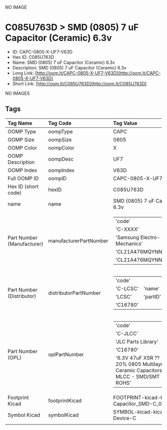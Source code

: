 


  
NO IMAGE  
# C085U763D > SMD (0805) 7 uF Capacitor (Ceramic) 6.3v

- ID: CAPC-0805-X-UF7-V63D
- Hex ID: C085U763D
- Name: SMD (0805) 7 uF Capacitor (Ceramic) 6.3v
- Description: SMD (0805) 7 uF Capacitor (Ceramic) 6.3v
- Long Link: [http://oom.lt/CAPC-0805-X-UF7-V63D](http://oom.lt/CAPC-0805-X-UF7-V63D)
- Short Link: [http://oom.lt/C085U763D](http://oom.lt/C085U763D)
  
NO IMAGES  
## Tags
  

|Tag Name|Tag Code|Tag Value|
| :--- | :--- | :--- |
|OOMP Type|oompType|CAPC|
|OOMP Size|oompSize|0805|
|OOMP Color|oompColor|X|
|OOMP Description|oompDesc|UF7|
|OOMP Index|oompIndex|V63D|
|Full OOMP ID|oompID|CAPC-0805-X-UF7-V63D|
|Hex ID (short code)|hexID|C085U763D|
|name|name|SMD (0805) 7 uF Capacitor (Ceramic) 6.3v|
|Part Number (Manufacturer)|manufacturerPartNumber|<table><tr><td>'code'</td></tr><tr><td> 'C-XXXX'</td><td> 'name'</td></tr><tr><td> 'Samsung Electro-Mechanics'</td><td> 'partID'</td></tr><tr><td> 'CL21A476MQYNNNE'</td><td> 'partName'</td></tr><tr><td> 'CL21A476MQYNNNE'</td></tr></table>|
|Part Number (Distributor)|distributorPartNumber|<table><tr><td>'code'</td></tr><tr><td> 'C-LCSC'</td><td> 'name'</td></tr><tr><td> 'LCSC'</td><td> 'partID'</td></tr><tr><td> 'C16780'</td></tr></table>|
|Part Number (OPL)|oplPartNumber|<table><tr><td>'code'</td></tr><tr><td> 'C-JLCC'</td><td> 'name'</td></tr><tr><td> 'JLC Parts Library'</td><td> 'partID'</td></tr><tr><td> 'C16780'</td><td> 'partName'</td></tr><tr><td> '6.3V 47uF X5R ??20% 0805  Multilayer Ceramic Capacitors MLCC - SMD/SMT ROHS'</td></tr></table>|
|Footprint Kicad|footprintKicad|FOOTPRINT-kicad-kicad-footprints-Capacitor_SMD-C_0805_2012Metric|
|Symbol Kicad|symbolKicad|SYMBOL-kicad-kicad-symbols-Device-C|
||||
